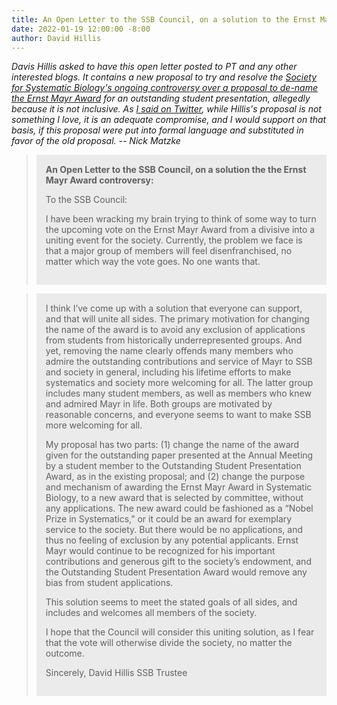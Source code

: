 ```yaml
---
title: An Open Letter to the SSB Council, on a solution to the Ernst Mayr Award controversy
date: 2022-01-19 12:00:00 -8:00
author: David Hillis
---
```


<i>Davis Hillis asked to have this open letter posted to PT and any other interested blogs. It contains a new proposal to try and 
resolve the <a href="https://pandasthumb.org/archives/2022/01/David-Hillis-on-Ernst-Mayr.html">Society for Systematic Biology's ongoing controversy over a proposal to 
de-name the Ernst Mayr Award</a> for an outstanding student presentation, allegedly because 
it is not inclusive. As <a href="https://twitter.com/NickJMatzke/status/1483729373106950150">I said on Twitter</a>, while Hillis's proposal is not something I love, it is an adequate compromise, and 
I would support on that basis, if this proposal were put into formal language and substituted in favor of the old proposal. -- Nick Matzke</i>

<blockquote><div style="background-color: rgb(235, 235, 235); padding: 15px;"><b>An Open Letter to the SSB Council, on a solution the the Ernst Mayr Award controversy:</b>

To the SSB Council:

I have been wracking my brain trying to think of some way to turn the upcoming vote on the Ernst Mayr Award from a divisive into a uniting event for the society. Currently, the problem we face is that a major group of members will feel disenfranchised, no matter which way the vote goes. No one wants that.</div></blockquote>

<!--more-->

<blockquote><div style="background-color: rgb(235, 235, 235); padding: 15px;">I think I’ve come up with a solution that everyone can support, and that will unite all sides. The primary motivation for changing the name of the award is to avoid any exclusion of applications from students from historically underrepresented groups. And yet, removing the name clearly offends many members who admire the outstanding contributions and service of Mayr to SSB and society in general, including his lifetime efforts to make systematics and society more welcoming for all. The latter group includes many student members, as well as members who knew and admired Mayr in life. Both groups are motivated by reasonable concerns, and everyone seems to want to make SSB more welcoming for all.
  
  
My proposal has two parts: (1) change the name of the award given for the outstanding paper presented at the Annual Meeting by a student member to the Outstanding Student Presentation Award, as in the existing proposal; and (2) change the purpose and mechanism of awarding the Ernst Mayr Award in Systematic Biology, to a new award that is selected by committee, without any applications. The new award could be fashioned as a “Nobel Prize in Systematics,” or it could be an award for exemplary service to the society. But there would be no applications, and thus no feeling of exclusion by any potential applicants. Ernst Mayr would continue to be recognized for his important contributions and generous gift to the society’s endowment, and the Outstanding Student Presentation Award would remove any bias from student applications.

  
This solution seems to meet the stated goals of all sides, and includes and welcomes all members of the society.

I hope that the Council will consider this uniting solution, as I fear that the vote will otherwise divide the society, no matter the outcome.

Sincerely,
David Hillis
SSB Trustee</div></blockquote>


